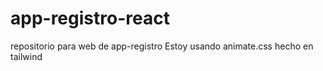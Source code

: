 # app-registro-react
repositorio para web de app-registro
Estoy usando animate.css
hecho en tailwind
